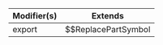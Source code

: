 | Modifier(s)                            | Extends                                    |
|----------------------------------------|--------------------------------------------|
| export | $$ReplacePartSymbol |